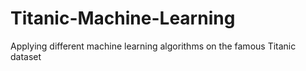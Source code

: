 # Titanic-Machine-Learning
Applying different machine learning algorithms on the famous Titanic dataset
